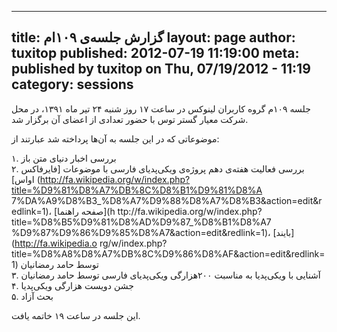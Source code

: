 ----------
title: گزارش جلسه‌ی ۱۰۹ام
layout: page
author: tuxitop
published: 2012-07-19 11:19:00
meta: published by tuxitop on Thu, 07/19/2012 - 11:19
category: sessions
----------
جلسه ۱۰۹م گروه کاربران لینوکس در ساعت ۱۷ روز شنبه ۲۴ تیر ماه ۱۳۹۱، در محل شرکت
معیار گستر توس با حضور تعدادی از اعضای آن برگزار شد.


<!--more-->


موضوعاتی که در این جلسه به آن‌ها پرداخته شد عبارتند از:



۱. بررسی اخبار دنیای متن باز  
۲. بررسی فعالیت هفته‌ی دهم پروژه‌ی ویکی‌پدیای فارسی با موضوعات [فایرفاکس اواس]
(http://fa.wikipedia.org/w/index.php?title=%D9%81%D8%A7%DB%8C%D8%B1%D9%81%D8%A
7%DA%A9%D8%B3_%D8%A7%D9%88%D8%A7%D8%B3&action=edit&redlink=1)، [صفحه راهنما](h
ttp://fa.wikipedia.org/w/index.php?title=%D8%B5%D9%81%D8%AD%D9%87_%D8%B1%D8%A7
%D9%87%D9%86%D9%85%D8%A7&action=edit&redlink=1)، [بایند](http://fa.wikipedia.o
rg/w/index.php?title=%D8%A8%D8%A7%DB%8C%D9%86%D8%AF&action=edit&redlink=1)
توسط حامد رمضانیان  
۳. آشنایی با ویکی‌پدیا به مناسبت ۲۰۰هزارگی ویکی‌پدیای فارسی توسط حامد رمضانیان  
۴. جشن دویست هزارگی ویکی‌پدیا  
۵. بحث آزاد



این جلسه در ساعت ۱۹ خاتمه یافت.
